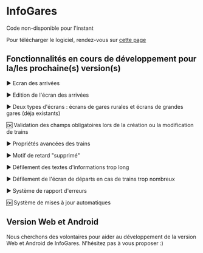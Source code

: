 # InfoGares

Code non-disponible pour l'instant

Pour télécharger le logiciel, rendez-vous sur [cette page](https://github.com/Absolument-Oui/InfoGares/releases)

## Fonctionnalités en cours de développement pour la/les prochaine(s) version(s)

 ▶️ Ecran des arrivées
 
 ▶️ Edition de l'écran des arrivées
 
 ▶️ Deux types d'écrans : écrans de gares rurales et écrans de grandes gares (déja existants)
 
 🆗 Validation des champs obligatoires lors de la création ou la modification de trains
 
 ▶️ Propriétés avancées des trains
 
 ▶️ Motif de retard "supprimé"
 
 ▶️ Défilement des textes d'informations trop long
 
 ▶️ Défilement de l'écran de départs en cas de trains trop nombreux
 
 ▶️ Système de rapport d'erreurs
 
 🆗 Système de mises à jour automatiques
 

## Version Web et Android

Nous cherchons des volontaires pour aider au développement de la version Web et Android de InfoGares. N'hésitez pas à vous proposer :)
